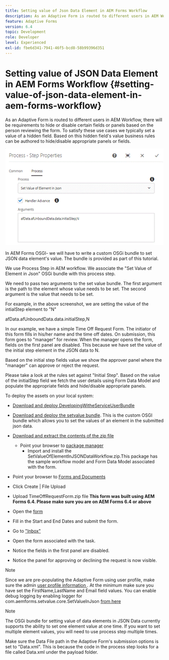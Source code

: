 ```yaml
---
title: Setting value of Json Data Element in AEM Forms Workflow
description: As an Adaptive Form is routed to different users in AEM Workflow, there will be requirements to hide or disable certain fields or panels based on the person reviewing the form. To satisfy these use cases we typically set a value of a hidden field. Based on this hidden field's value business rules can be authored to hide/disable appropriate panels or fields.
feature: Adaptive Forms
version: 6.4
topic: Development
role: Developer
level: Experienced
exl-id: fbe6d341-7941-46f5-bcd8-58b99396d351
---
```

# Setting value of JSON Data Element in AEM Forms Workflow {#setting-value-of-json-data-element-in-aem-forms-workflow}

As an Adaptive Form is routed to different users in AEM Workflow, there will be requirements to hide or disable certain fields or panels based on the person reviewing the form. To satisfy these use cases we typically set a value of a hidden field. Based on this hidden field's value business rules can be authored to hide/disable appropriate panels or fields.

 ![Setting value of an element in json data](assets/capture-3.gif)
 
In AEM Forms OSGI- we will have to write a custom OSGi bundle to set JSON data element's value. The bundle is provided as part of this tutorial.

We use Process Step in AEM workflow. We associate the "Set Value of Element in Json" OSGi bundle with this process step.

We need to pass two arguments to the set value bundle. The first argument is the path to the element whose value needs to be set. The second argument is the value that needs to be set.

For example, in the above screenshot, we are setting the value of the intialStep element to "N"

afData.afUnboundData.data.initialStep,N

In our example, we have a simple Time Off Request Form. The initiator of this form fills in his/her name and the time off dates. On submission, this form goes to "manager" for review. When the manager opens the form, fields on the first panel are disabled. This because we have set the value of the initial step element in the JSON data to N.

Based on the initial step fields value we show the approver panel where the "manager" can approve or reject the request.

Please take a look at the rules set against "Initial Step". Based on the value of the initialStep field we fetch the user details using Form Data Model and populate the appropriate fields and hide/disable appropriate panels.

To deploy the assets on your local system:

* [Download and deploy DevelopingWitheServiceUserBundle](/help/forms/assets/common-osgi-bundles/DevelopingWithServiceUser.jar)

* [Download and deploy the setvalue bundle](/help/forms/assets/common-osgi-bundles/SetValueApp.core-1.0-SNAPSHOT.jar). This is the custom OSGI bundle which allows you to set the values of an element in the submitted json data.

* [Download and extract the contents of the zip file](assets/set-value-jsondata.zip)
  * Point your browser to [package manager](http://localhost:4502/crx/packmgr/index.jsp)
    * Import and install the SetValueOfElementInJSONDataWorkflow.zip.This package has the sample workflow model and Form Data Model associated with the form.

* Point your browser to [Forms and Documents](http://localhost:4502/aem/forms.html/content/dam/formsanddocuments)
* Click Create | File Upload
* Upload TimeOffRequestForm.zip file
 **This form was built using AEM Forms 6.4. Please make sure you are on AEM Forms 6.4 or above**
* Open the [form](http://localhost:4502/content/dam/formsanddocuments/timeoffrequest/jcr:content?wcmmode=disabled)
* Fill in the Start and End Dates and submit the form.
* Go to ["Inbox"](http://localhost:4502/aem/inbox)
* Open the form associated with the task.
* Notice the fields in the first panel are disabled.
* Notice the panel for approving or declining the request is now visible.

>[!NOTE]
>
>Since we are pre-populating the Adaptive Form using user profile, make sure the admin [user profile information ](http://localhost:4502/security/users.html). At the minimum make sure you have set the FirstName,LastName and Email field values.
>You can enable debug logging by enabling logger for com.aemforms.setvalue.core.SetValueInJson [from here](http://localhost:4502/system/console/slinglog)

>[!NOTE]
>
>The OSGi bundle for setting value of data elements in JSON Data currently supports the ability to set one element value at one time. If you want to set multiple element values, you will need to use process step multiple times.
>
>Make sure the Data File path in the Adaptive Form's submission options is set to "Data.xml". This is because the code in the process step looks for a file called Data.xml under the payload folder.
